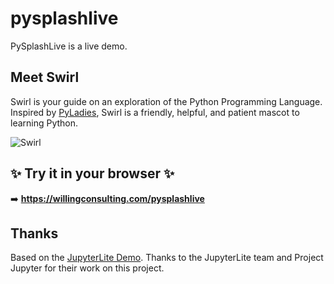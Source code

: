 # pysplashlive

PySplashLive is a live demo.

## Meet Swirl

Swirl is your guide on an exploration of the Python Programming Language.
Inspired by [PyLadies](https://pyladies.com), Swirl is a friendly, helpful, and
patient mascot to learning Python.

![Swirl](static/swirl-mascot-1000.png)

## ✨ Try it in your browser ✨

➡️ **https://willingconsulting.com/pysplashlive**

## Thanks

Based on the [JupyterLite Demo](https://jupyterlite.github.io/demo). Thanks
to the JupyterLite team and Project Jupyter for their work on this project.